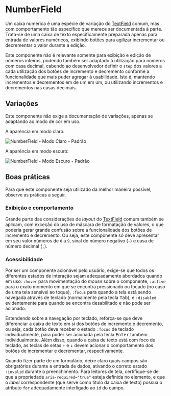 # NumberField

Um caixa numérica é uma espécie de variação do [TextField](./text-field.md) comum, mas com comportamento tão específico que merece ser documentada à parte. Trata-se de uma caixa de texto especificamente preparada apenas para entrada de valores numéricos, exibindo botões para agilizar incrementar ou decrementar o valor durante a edição.

Este componente não é relevante somente para exibição e edição de números inteiros, podendo também ser adaptado à utilização para números com casa decimal, cabendo ao desenvolvedor definir o `step` dos valores a cada utilização dos botões de incremento e decremento conforme a funcionalidade que mais puder agregar à usabilidade. Isto é, mantendo incrementos e decrementos em de um em um, ou utilizando incrementos e decrementos nas casas decimais.

## Variações

Este componente não exige a documentação de variações, apenas se adaptando ao modo de cor em uso.

A aparência em modo claro:

![NumberField - Modo Claro - Padrão](~@source/assets/images/component-numberfield-light.png)

A aparência em modo escuro:

![NumberField - Modo Escuro - Padrão](~@source/assets/images/component-numberfield-dark.png)

## Boas práticas

Para que este componente seja utilizado da melhor maneira possível, observe as práticas a seguir.

### Exibição e comportamento

Grande parte das considerações de _layout_ do [TextField](./text-field.md) comum também se aplicam, com exceção do uso de máscara de formatação de valores, o que poderia gerar grande confusão sobre a funcionalidade dos botões de incremento e decremento. Ou seja, este componente só deve apresentar em seu valor números de `0` a `9`, sinal de número negativo (`-`) e casa de número decimal (`,`).

### Acessibilidade

Por ser um componente acionável pelo usuário, exige-se que todos os diferentes estados de interação sejam adequadamente abordados quando em uso: `:hover` para movimentação do _mouse_ sobre o componente, `:active` para o exato momento em que se encontra pressionado ou tocado (no caso de uma tela sensível ao toque), `:focus` para quando a tela está sendo navegada através de teclado (normalmente pela tecla <kbd>Tab</kbd>), e `:disabled` evidentemente para quando se encontra desabilitado e não pode ser acionado.

Estendendo sobre a navegação por teclado, reforça-se que deve diferenciar a caixa de texto em si dos botões de incremento e decremento, ou seja, cada botão deve receber o estado `:focus` de teclado individualmente, para poder ser acionada pela tecla <kbd>Enter</kbd> também individualmente. Além disso, quando a caixa de texto está com foco de teclado, as teclas de setas <kbd>&uarr;</kbd> e <kbd>&darr;</kbd> devem acionar o comportamento dos botões de incrementar e decrementar, respectivamente.

Quando fizer parte de um formulário, deixe claro quais campos são obrigatórios durante a entrada de dados, ativando o correto estado `:invalid` durante o preenchimento. Para leitores de tela, certifique-se de que a propriedade `aria-required="true"` esteja definida no elemento, e que o _label_ correspondente (que serve como título da caixa de texto) possua o atributo `for` adequadamente interligado ao `id` do campo.
